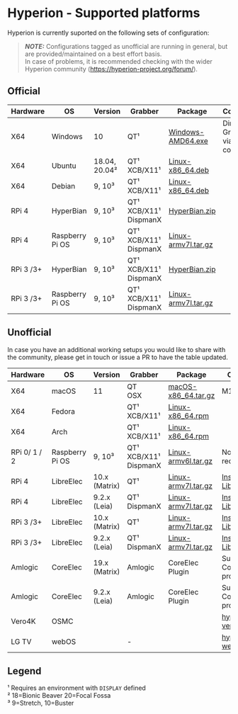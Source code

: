 # Hyperion - Supported platforms
Hyperion is currently suported on the following sets of configuration:
> **_NOTE:_** Configurations tagged as unofficial are running in general, but are provided/maintained on a best effort basis.\
In case of problems, it is recommended checking with the wider Hyperion community (https://hyperion-project.org/forum/).

## Official
| Hardware  | OS              | Version            | Grabber                                 | Package                                                                         | Comments                           |
|-----------|-----------------|--------------------|-----------------------------------------|---------------------------------------------------------------------------------|------------------------------------|
| X64       | Windows         | 10                 | QT&#xB9;                                | [Windows-AMD64.exe](https://github.com/hyperion-project/hyperion.ng/releases)   | Direct X9 Grabber via self-compile |
| X64       | Ubuntu          | 18.04, 20.04&#xB2; | QT&#xB9;<br/>XCB/X11&#xB9;              | [Linux-x86_64.deb](https://github.com/hyperion-project/hyperion.ng/releases)    |                                    |
| X64       | Debian          | 9, 10&#xB3;        | QT&#xB9;<br/>XCB/X11&#xB9;              | [Linux-x86_64.deb](https://github.com/hyperion-project/hyperion.ng/releases)    |                                    |
| RPi 4     | HyperBian       | 9, 10&#xB3;        | QT&#xB9;<br/>XCB/X11&#xB9;<br/>DispmanX | [HyperBian.zip](https://github.com/Hyperion-Project/HyperBian/releases)         |                                    |
| RPi 4     | Raspberry Pi OS | 9, 10&#xB3;        | QT&#xB9;<br/>XCB/X11&#xB9;<br/>DispmanX | [Linux-armv7l.tar.gz](https://github.com/hyperion-project/hyperion.ng/releases) |                                    |
| RPi 3 /3+ | HyperBian       | 9, 10&#xB3;        | QT&#xB9;<br/>XCB/X11&#xB9;<br/>DispmanX | [HyperBian.zip](https://github.com/hyperion-project/hyperion.ng/releases)       |                                    |
| RPi 3 /3+ | Raspberry Pi OS | 9, 10&#xB3;        | QT&#xB9;<br/>XCB/X11&#xB9;<br/>DispmanX | [Linux-armv7l.tar.gz](https://github.com/hyperion-project/hyperion.ng/releases) |                                    |

## Unofficial
In case you have an additional working setups you would like to share with the community, please get in touch or issue a PR to have the table updated.

| Hardware      | OS              | Version       | Grabber                                 | Package                                                                         | Comments                                                                                                                                                |
|---------------|-----------------|---------------|-----------------------------------------|---------------------------------------------------------------------------------|---------------------------------------------------------------------------------------------------------------------------------------------------------|
| X64           | macOS           | 11            | QT<br>OSX                               | [macOS-x86_64.tar.gz](https://github.com/hyperion-project/hyperion.ng/releases) | M1 not tested                                                                                                                                           |
| X64           | Fedora          |               | QT&#xB9;<br/>XCB/X11&#xB9;              | [Linux-x86_64.rpm](https://github.com/hyperion-project/hyperion.ng/releases)    |                                                                                                                                                         |
| X64           | Arch            |               | QT&#xB9;<br/>XCB/X11&#xB9;              | [Linux-x86_64.rpm](https://github.com/hyperion-project/hyperion.ng/releases)    |                                                                                                                                                         |
| RPi 0/ 1 / 2  | Raspberry Pi OS | 9, 10&#xB3;   | QT&#xB9;<br/>XCB/X11&#xB9;<br/>DispmanX | [Linux-armv6l.tar.gz](https://github.com/hyperion-project/hyperion.ng/releases) | No recommended                                                                                                                                          |
| RPi 4         | LibreElec       | 10.x (Matrix) | QT&#xB9;                                | [Linux-armv7l.tar.gz](https://github.com/hyperion-project/hyperion.ng/releases) | [Install on LibreELEC](https://hyperion-project.org/forum/index.php?thread/10463-install-hyperion-ng-on-libreelec-x86-64-rpi-inoffiziell-unofficially/) |
| RPi 4         | LibreElec       | 9.2.x (Leia)  | QT&#xB9;<br/>DispmanX                   | [Linux-armv7l.tar.gz](https://github.com/hyperion-project/hyperion.ng/releases) | [Install on LibreELEC](https://hyperion-project.org/forum/index.php?thread/10463-install-hyperion-ng-on-libreelec-x86-64-rpi-inoffiziell-unofficially/) |
| RPi 3 /3+     | LibreElec       | 10.x (Matrix) | QT&#xB9;                                | [Linux-armv7l.tar.gz](https://github.com/hyperion-project/hyperion.ng/releases) | [Install on LibreELEC](https://hyperion-project.org/forum/index.php?thread/10463-install-hyperion-ng-on-libreelec-x86-64-rpi-inoffiziell-unofficially/) |
| RPi 3 /3+     | LibreElec       | 9.2.x (Leia)  | QT&#xB9;<br/>DispmanX                   | [Linux-armv7l.tar.gz](https://github.com/hyperion-project/hyperion.ng/releases) | [Install on LibreELEC](https://hyperion-project.org/forum/index.php?thread/10463-install-hyperion-ng-on-libreelec-x86-64-rpi-inoffiziell-unofficially/) |
| Amlogic       | CoreElec        | 19.x (Matrix) | Amlogic                                 | CoreElec Plugin                                                                 | Supported via CoreElec project                                                                                                                          |
| Amlogic       | CoreElec        | 9.2.x (Leia)  | Amlogic                                 | CoreElec Plugin                                                                 | Supported via CoreElec project                                                                                                                          |
| Vero4K        | OSMC            |               |                                         |                                                                                 | [hyperion-vero4k](https://github.com/hissingshark/hyperion-vero4k)                                                                                      |
| LG TV         | webOS           |               | -                                       |                                                                                 | [hyperion-webos](https://github.com/webosbrew/hyperion-webos)                                                                                           |

Legend
---
&#xB9; Requires an environment with `DISPLAY` defined\
&#xB2; 18=Bionic Beaver 20=Focal Fossa\
&#xB3; 9=Stretch, 10=Buster

